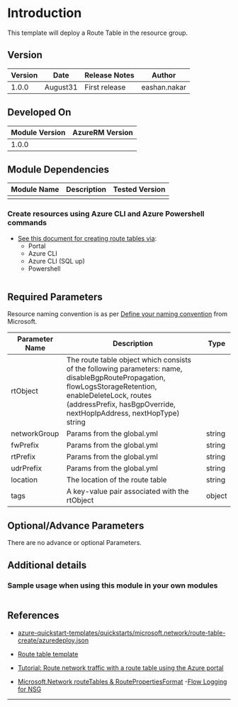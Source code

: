 # Introduction 
This template will deploy a Route Table in the resource group. 

## Version
| Version | Date | Release Notes | Author |
|---|---|---|---|
| 1.0.0 | August31 | First release | eashan.nakar |

## Developed On
| Module Version | AzureRM Version |
|---|---|
| 1.0.0 | |

## Module Dependencies

| Module Name | Description | Tested Version | 
|---|---|---|
||||

### Create resources using Azure CLI and Azure Powershell commands 
- [See this document for creating route tables via](https://docs.microsoft.com/en-us/azure/azure-sql/database/single-database-create-quickstart?view=azuresql&tabs=azure-powershell):
    - Portal
    - Azure CLI
    - Azure CLI (SQL up)
    - Powershell 
    ```
## Required Parameters

Resource naming convention is as per [Define your naming convention](https://docs.microsoft.com/en-us/azure/cloud-adoption-framework/ready/azure-best-practices/resource-naming#example-names-for-common-azure-resource-types) from Microsoft.

| Parameter Name | Description |  Type | 
|---|---|---|
| rtObject | The route table object which consists of the following parameters: name, disableBgpRoutePropagation, flowLogsStorageRetention, enableDeleteLock, routes (addressPrefix, hasBgpOverride, nextHopIpAddress, nextHopType)  string |
| networkGroup | Params from the global.yml | string | 
| fwPrefix | Params from the global.yml | string |
| rtPrefix | Params from the global.yml | string |
| udrPrefix | Params from the global.yml | string |
| location | The location of the route table | string |
| tags | A key-value pair associated with the rtObject  | object


## Optional/Advance Parameters
There are no advance or optional Parameters.
## Additional details
### Sample usage when using this module in your own modules
```

```
## References

- [azure-quickstart-templates/quickstarts/microsoft.network/route-table-create/azuredeploy.json](https://github.com/Azure/azure-quickstart-templates/blob/master/quickstarts/microsoft.network/route-table-create/azuredeploy.json)
- [Route table template](https://github.com/dylom/AzureARMTemplate/blob/e27858bc880531f7a22d80fb9dda9d5666970c5f/quickstarts/microsoft.network/route-table-create/azuredeploy.json)

- [Tutorial: Route network traffic with a route table using the Azure portal](https://docs.microsoft.com/en-us/azure/virtual-network/tutorial-create-route-table-portal)
- [Microsoft.Network routeTables & RoutePropertiesFormat](https://docs.microsoft.com/en-us/azure/templates/microsoft.network/routetables?tabs=bicep)
-[Flow Logging for NSG](https://docs.microsoft.com/en-us/azure/network-watcher/network-watcher-nsg-flow-logging-overview)
---
